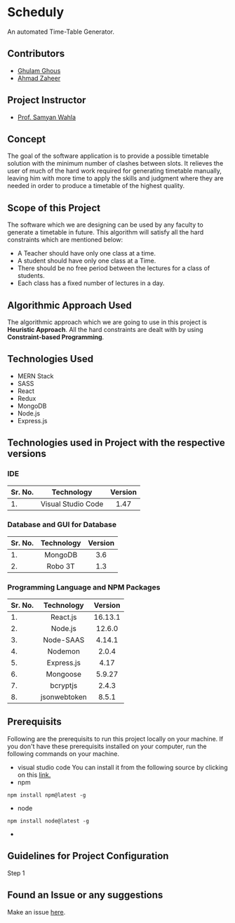 # Scheduly

An automated Time-Table Generator.

## Contributors

- [Ghulam Ghous](https://github.com/ghulamghousdev)
- [Ahmad Zaheer](https://github.com/ahmadzaheer-dev)

## Project Instructor

- [Prof. Samyan Wahla](https://github.com/samyanuet)

## Concept

The goal of the software application is to provide a possible timetable solution with the
minimum number of clashes between slots. It relieves the user of much of the hard work
required for generating timetable manually, leaving him with more time to apply the
skills and judgment where they are needed in order to produce a timetable of the highest
quality.

## Scope of this Project

The software which we are designing can be used by any faculty to generate a timetable in
future. This algorithm will satisfy all the hard constraints which are mentioned below:

- A Teacher should have only one class at a time.
- A student should have only one class at a Time.
- There should be no free period between the lectures for a class of students.
- Each class has a fixed number of lectures in a day.

## Algorithmic Approach Used

The algorithmic approach which we are going to use in this project is **Heuristic Approach**.
All the hard constraints are dealt with by using **Constraint-based Programming**.

## Technologies Used

- MERN Stack
- SASS
- React
- Redux
- MongoDB
- Node.js
- Express.js
## Technologies used in Project with the respective versions

### IDE

| Sr. No. |     Technology     | Version |
| :------ | :----------------: | :-----: |
| 1.      | Visual Studio Code |  1.47   |

### Database and GUI for Database

| Sr. No. | Technology | Version |
| :------ | :--------: | :-----: |
| 1.      |  MongoDB   |   3.6   |
| 2.      |  Robo 3T   |   1.3   |

### Programming Language and NPM Packages

| Sr. No. |  Technology  | Version |
| :------ | :----------: | :-----: |
| 1.      |   React.js   | 16.13.1 |
| 2.      |   Node.js    | 12.6.0  |
| 3.      |  Node-SAAS   | 4.14.1  |
| 4.      |   Nodemon    |  2.0.4  |
| 5.      |  Express.js  |  4.17   |
| 6.      |   Mongoose   | 5.9.27  |
| 7.      |   bcryptjs   |  2.4.3  |
| 8.      | jsonwebtoken |  8.5.1  |

## Prerequisits

Following are the prerequisits to run this project locally on your machine. If you don't have these 
prerequisits installed on your computer, run the following commands on your machine.

- visual studio code
You can install it from the following source by clicking on this [link.](https://code.visualstudio.com/download)
- npm
```
npm install npm@latest -g
```
- node 
```
npm install node@latest -g
```
-

## Guidelines for Project Configuration

Step 1


## Found an Issue or any suggestions

Make an issue [here](https://github.com/ghulamghousdev/CS311S20PID32/issues/new).
